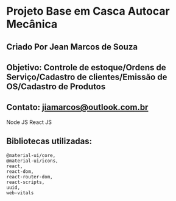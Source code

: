 # Projeto Base em Casca Autocar Mecânica 
## Criado Por Jean Marcos de Souza
## Objetivo: Controle de estoque/Ordens de Serviço/Cadastro de clientes/Emissão de OS/Cadastro de Produtos
## Contato: jiamarcos@outlook.com.br

Node JS
React JS

## Bibliotecas utilizadas:
    @material-ui/core,
    @material-ui/icons,
    react,
    react-dom,
    react-router-dom,
    react-scripts,
    uuid,
    web-vitals

